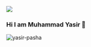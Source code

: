 ![](https://komarev.com/ghpvc/?username=yasir-pasha&label=PROFILE+VIEWS)
### Hi I am Muhammad Yasir 👋

<p><img align="center" src="https://github-readme-streak-stats.herokuapp.com/?user=yasir-pasha&" alt="yasir-pasha" /></p>
<!--
**yasir-pasha/yasir-pasha** is a ✨ _special_ ✨ repository because its `README.md` (this file) appears on your GitHub profile.

Here are some ideas to get you started:

- 🔭 I’m currently working on ...
- 🌱 I’m currently learning ...
- 👯 I’m looking to collaborate on ...
- 🤔 I’m looking for help with ...
- 💬 Ask me about ...
- 📫 How to reach me: ...
- 😄 Pronouns: ...
- ⚡ Fun fact: ...
-->
